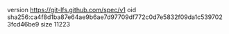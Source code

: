 version https://git-lfs.github.com/spec/v1
oid sha256:ca4f8d1ba87e64ae9b6ae7d97709df772c0d7e5832f09da1c5397023fcd46be9
size 11223

